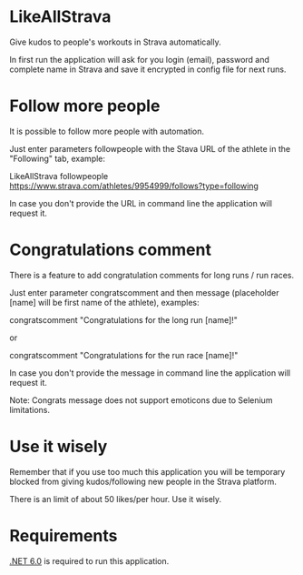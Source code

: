 # LikeAllStrava

Give kudos to people's workouts in Strava automatically.

In first run the application will ask for you login (email), password and complete name in Strava and save it encrypted in config file for next runs.

# Follow more people

It is possible to follow more people with automation.

Just enter parameters followpeople with the Stava URL of the athlete in the "Following" tab, example:

LikeAllStrava followpeople https://www.strava.com/athletes/9954999/follows?type=following

In case you don't provide the URL in command line the application will request it.

# Congratulations comment

There is a feature to add congratulation comments for long runs / run races.

Just enter parameter congratscomment and then message (placeholder [name] will be first name of the athlete), examples:

congratscomment "Congratulations for the long run [name]!"

or 

congratscomment "Congratulations for the run race [name]!"

In case you don't provide the message in command line the application will request it.

Note: Congrats message does not support emoticons due to Selenium limitations.

# Use it wisely

Remember that if you use too much this application you will be temporary blocked from giving kudos/following new people in the Strava platform.

There is an limit of about 50 likes/per hour. Use it wisely.

# Requirements

<a href="https://dotnet.microsoft.com/en-us/download">.NET 6.0</a> is required to run this application.
